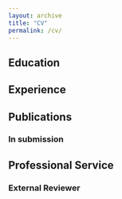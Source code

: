 ```yaml
---
layout: archive
title: "CV"
permalink: /cv/
---
```


## Education

## Experience

## Publications

### In submission

## Professional Service
### External Reviewer